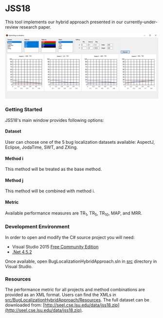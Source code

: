 # JSS18
This tool implements our hybrid approach presented in our currently-under-review research paper.  

![ScreenShot](https://github.com/seelprojects/JSS18/blob/master/src/image.png)

### Getting Started
JSS18's main window provides following options:

#### Dataset
User can choose one of the 5 bug localization datasets available: AspectJ, Eclipse, JodaTime, SWT, and ZXing.

#### Method i
This method will be treated as the base method.

#### Method j
This method will be combined with method i.

#### Metric
Available performance measures are TR<sub>1</sub>, TR<sub>5</sub>, TR<sub>10</sub>, MAP, and MRR.

### Development Environment
In order to open and modify the C# source project you will need:
- Visual Studio 2015 [Free Community Edition](https://www.visualstudio.com/en-us/products/visual-studio-community-vs.aspx)
- [.Net 4.5.2](https://support.microsoft.com/en-us/kb/2901907)

Once available, open BugLocalizationHybridApproach.sln in [src](src/) directory in Visual Studio.

### Resources
The performance metric for all projects and method combinations are provided as an XML format. Users can find the XMLs in [src/BugLocalizationHybridApproach/Resources](src/BugLocalizationHybridApproach/Resources/). The full dataset can be downloaded from: [http://seel.cse.lsu.edu/data/jss18.zip](http://seel.cse.lsu.edu/data/jss18.zip).